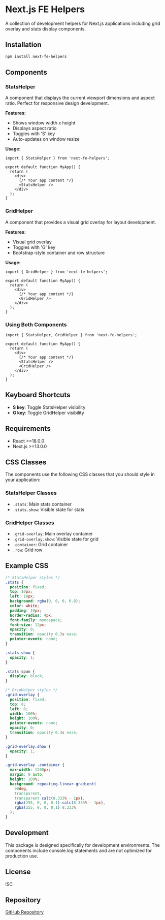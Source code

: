 # Next.js FE Helpers

A collection of development helpers for Next.js applications including grid overlay and stats display components.

## Installation

```bash
npm install next-fe-helpers
```

## Components

### StatsHelper

A component that displays the current viewport dimensions and aspect ratio. Perfect for responsive design development.

**Features:**
- Shows window width x height
- Displays aspect ratio
- Toggles with 'S' key
- Auto-updates on window resize

**Usage:**
```tsx
import { StatsHelper } from 'next-fe-helpers';

export default function MyApp() {
  return (
    <div>
      {/* Your app content */}
      <StatsHelper />
    </div>
  );
}
```

### GridHelper

A component that provides a visual grid overlay for layout development.

**Features:**
- Visual grid overlay
- Toggles with 'G' key
- Bootstrap-style container and row structure

**Usage:**
```tsx
import { GridHelper } from 'next-fe-helpers';

export default function MyApp() {
  return (
    <div>
      {/* Your app content */}
      <GridHelper />
    </div>
  );
}
```

### Using Both Components

```tsx
import { StatsHelper, GridHelper } from 'next-fe-helpers';

export default function MyApp() {
  return (
    <div>
      {/* Your app content */}
      <StatsHelper />
      <GridHelper />
    </div>
  );
}
```

## Keyboard Shortcuts

- **S key**: Toggle StatsHelper visibility
- **G key**: Toggle GridHelper visibility

## Requirements

- React >=18.0.0
- Next.js >=13.0.0

## CSS Classes

The components use the following CSS classes that you should style in your application:

### StatsHelper Classes
- `.stats`: Main stats container
- `.stats.show`: Visible state for stats

### GridHelper Classes
- `.grid-overlay`: Main overlay container
- `.grid-overlay.show`: Visible state for grid
- `.container`: Grid container
- `.row`: Grid row

## Example CSS

```css
/* StatsHelper styles */
.stats {
  position: fixed;
  top: 10px;
  left: 10px;
  background: rgba(0, 0, 0, 0.8);
  color: white;
  padding: 10px;
  border-radius: 4px;
  font-family: monospace;
  font-size: 12px;
  opacity: 0;
  transition: opacity 0.3s ease;
  pointer-events: none;
}

.stats.show {
  opacity: 1;
}

.stats span {
  display: block;
}

/* GridHelper styles */
.grid-overlay {
  position: fixed;
  top: 0;
  left: 0;
  width: 100%;
  height: 100%;
  pointer-events: none;
  opacity: 0;
  transition: opacity 0.3s ease;
}

.grid-overlay.show {
  opacity: 1;
}

.grid-overlay .container {
  max-width: 1200px;
  margin: 0 auto;
  height: 100%;
  background: repeating-linear-gradient(
    90deg,
    transparent,
    transparent calc(8.333% - 1px),
    rgba(255, 0, 0, 0.1) calc(8.333% - 1px),
    rgba(255, 0, 0, 0.1) 8.333%
  );
}
```

## Development

This package is designed specifically for development environments. The components include console.log statements and are not optimized for production use.

## License

ISC

## Repository

[GitHub Repository](https://github.com/YassineGallaoui/next-fe-helpers)